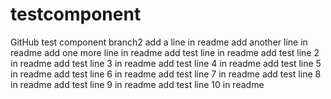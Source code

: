 # testcomponent
GitHub test component
branch2
add a line in readme
add another line in readme
add one more line in readme
add test line in readme
add test line 2 in readme
add test line 3 in readme
add test line 4 in readme
add test line 5 in readme
add test line 6 in readme
add test line 7 in readme
add test line 8 in readme
add test line 9 in readme
add test line 10 in readme
